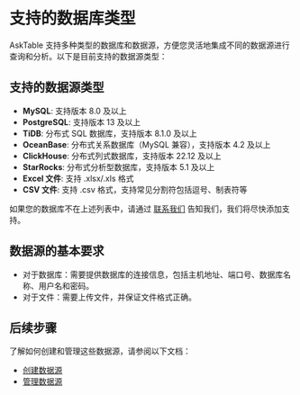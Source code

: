 # 支持的数据库类型

AskTable 支持多种类型的数据库和数据源，方便您灵活地集成不同的数据源进行查询和分析。以下是目前支持的数据源类型：

## 支持的数据源类型


- **MySQL**: 支持版本 8.0 及以上
- **PostgreSQL**: 支持版本 13 及以上
- **TiDB**: 分布式 SQL 数据库，支持版本 8.1.0 及以上
- **OceanBase**: 分布式关系数据库（MySQL 兼容），支持版本 4.2 及以上
- **ClickHouse**: 分布式列式数据库，支持版本 22.12 及以上
- **StarRocks**: 分布式分析型数据库，支持版本 5.1 及以上
- **Excel 文件**: 支持 .xlsx/.xls 格式
- **CSV 文件**: 支持 .csv 格式，支持常见分割符包括逗号、制表符等

如果您的数据库不在上述列表中，请通过 [联系我们](https://datamini.feishu.cn/share/base/form/shrcnN0w5jjFDQ40GSuE8XHVRMf) 告知我们，我们将尽快添加支持。

## 数据源的基本要求

- 对于数据库：需要提供数据库的连接信息，包括主机地址、端口号、数据库名称、用户名和密码。
- 对于文件：需要上传文件，并保证文件格式正确。

## 后续步骤

了解如何创建和管理这些数据源，请参阅以下文档：

- [创建数据源](./create-datasource.md)
- [管理数据源](./manage-datasources.md)
